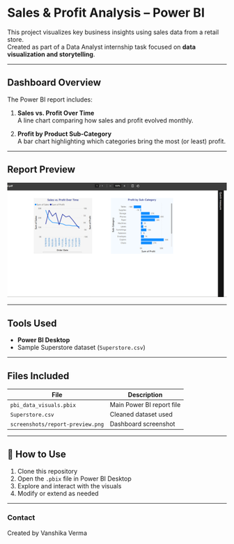 #  Sales & Profit Analysis – Power BI

This project visualizes key business insights using sales data from a retail store.  
Created as part of a Data Analyst internship task focused on **data visualization and storytelling**.

---

##  Dashboard Overview

The Power BI report includes:

1. **Sales vs. Profit Over Time**  
   A line chart comparing how sales and profit evolved monthly.

2. **Profit by Product Sub-Category**  
   A bar chart highlighting which categories bring the most (or least) profit.

---

##  Report Preview

![Power BI Dashboard](screenshots/report-preview.png)

---

##  Tools Used

- **Power BI Desktop**
- Sample Superstore dataset (`Superstore.csv`)

---

##  Files Included

| File | Description |
|------|-------------|
| `pbi_data_visuals.pbix` | Main Power BI report file |
| `Superstore.csv` | Cleaned dataset used |
| `screenshots/report-preview.png` | Dashboard screenshot |

---

## 🚀 How to Use

1. Clone this repository
2. Open the `.pbix` file in Power BI Desktop
3. Explore and interact with the visuals
4. Modify or extend as needed

---

###  Contact

Created by Vanshika Verma

